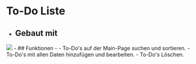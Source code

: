 # To-Do Liste 
- ## Gebaut mit
<img src="https://skillicons.dev/icons?i=js,html,css"/>
- ## Funktionen
- - To-Do's auf der Main-Page suchen und sortieren.
- To-Do's mit allen Daten hinzufügen und bearbeiten.
- To-Do's Löschen.
